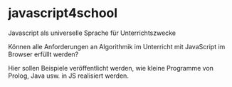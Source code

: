 javascript4school
=================

Javascript als universelle Sprache für Unterrichtszwecke

Können alle Anforderungen an Algorithmik im Unterricht mit JavaScript im Browser erfüllt werden? 

Hier sollen Beispiele veröffentlicht werden, wie kleine Programme von Prolog, Java usw. in JS realisiert werden. 
